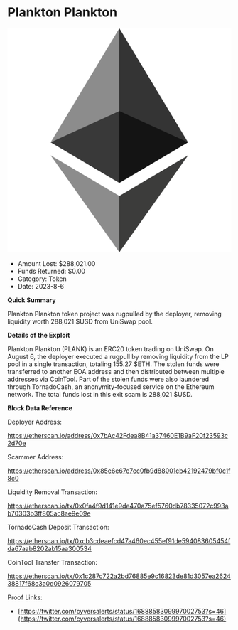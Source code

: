 # Plankton Plankton
![Plankton Plankton](/rektimages/Plankton-Plankton-Rugpull.png)
- Amount Lost: $288,021.00
- Funds Returned: $0.00
- Category: Token
- Date: 2023-8-6

**Quick Summary**

Plankton Plankton token project was rugpulled by the deployer, removing liquidity worth 288,021 $USD from UniSwap pool.

  


 **Details of the Exploit**

Plankton Plankton (PLANK) is an ERC20 token trading on UniSwap. On August 6, the deployer executed a rugpull by removing liquidity from the LP pool in a single transaction, totaling 155.27 $ETH. The stolen funds were transferred to another EOA address and then distributed between multiple addresses via CoinTool. Part of the stolen funds were also laundered through TornadoCash, an anonymity-focused service on the Ethereum network. The total funds lost in this exit scam is 288,021 $USD.

  


 **Block Data Reference**

Deployer Address:

https://etherscan.io/address/0x7bAc42Fdea8B41a37460E1B9aF20f23593c2d70e

  


Scammer Address:

https://etherscan.io/address/0x85e6e67e7cc0fb9d88001cb42192479bf0c1f8c0

  


Liquidity Removal Transaction:

https://etherscan.io/tx/0x0fa4f9d141e9de470a75ef5760db78335072c993ab70303b3ff805ac8ae9e09e

  


TornadoCash Deposit Transaction:

https://etherscan.io/tx/0xcb3cdeaefcd47a460ec455ef91de594083605454fda67aab8202ab15aa300534

  


CoinTool Transfer Transaction:

https://etherscan.io/tx/0x1c287c722a2bd76885e9c16823de81d3057ea262438817f68c3a0d0926079705


Proof Links:
- [https://twitter.com/cyversalerts/status/1688858309997002753?s=46](https://twitter.com/cyversalerts/status/1688858309997002753?s=46)


